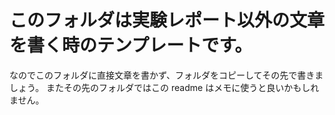 # このフォルダは実験レポート以外の文章を書く時のテンプレートです。
なのでこのフォルダに直接文章を書かず、フォルダをコピーしてその先で書きましょう。
またその先のフォルダではこの readme はメモに使うと良いかもしれません。